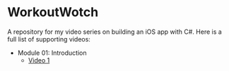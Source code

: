 WorkoutWotch
============

A repository for my video series on building an iOS app with C#. Here is a full list of supporting videos:

* Module 01: Introduction
  * [Video 1](https://www.youtube.com/watch?v=rpiVOiKdqog)
